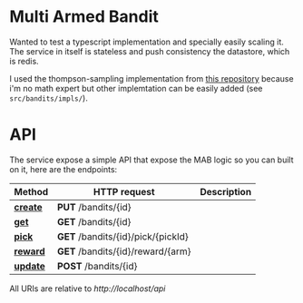 # Multi Armed Bandit

Wanted to test a typescript implementation and specially easily scaling it. The service in itself is stateless and push consistency the datastore, which is redis.

I used the thompson-sampling implementation from [this repository](https://github.com/alextanhongpin/node-bandit) because i'm no math expert but other implemtation can be easily added (see `src/bandits/impls/`).


# API

The service expose a simple API that expose the MAB logic so you can built on it, here are the endpoints:

Method | HTTP request | Description
------------- | ------------- | -------------
[**create**](#create) | **PUT** /bandits/{id} | 
[**get**](#get) | **GET** /bandits/{id} | 
[**pick**](#pick) | **GET** /bandits/{id}/pick/{pickId} | 
[**reward**](reward) | **GET** /bandits/{id}/reward/{arm} | 
[**update**](#update) | **POST** /bandits/{id} | 

All URIs are relative to *http://localhost/api*